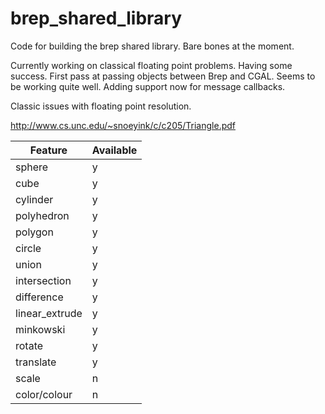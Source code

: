 # brep_shared_library

Code for building the brep shared library. Bare bones at the moment. 

Currently working on classical floating point problems. Having some success. 
First pass at passing objects between Brep and CGAL. Seems to be working quite well. 
Adding support now for message callbacks. 

Classic issues with floating point resolution. 

http://www.cs.unc.edu/~snoeyink/c/c205/Triangle.pdf

Feature        | Available
---------------|------------
sphere         | y
cube           | y
cylinder       | y
polyhedron     | y
polygon        | y
circle         | y
union          | y
intersection   | y 
difference     | y 
linear_extrude | y 
minkowski      | y
rotate         | y
translate      | y 
scale          | n 
color/colour   | n 

